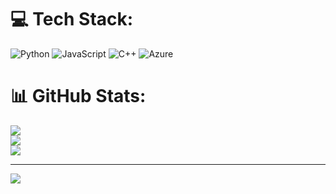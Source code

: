 
# 💻 Tech Stack:
![Python](https://img.shields.io/badge/python-3670A0?style=for-the-badge&logo=python&logoColor=ffdd54) ![JavaScript](https://img.shields.io/badge/javascript-%23323330.svg?style=for-the-badge&logo=javascript&logoColor=%23F7DF1E) ![C++](https://img.shields.io/badge/c++-%2300599C.svg?style=for-the-badge&logo=c%2B%2B&logoColor=white) ![Azure](https://img.shields.io/badge/azure-%230072C6.svg?style=for-the-badge&logo=microsoftazure&logoColor=white)
# 📊 GitHub Stats:
![](https://github-readme-stats.vercel.app/api?username=MateuszSlawirski&theme=dark&hide_border=false&include_all_commits=true&count_private=true)<br/>
![](https://github-readme-streak-stats.herokuapp.com/?user=MateuszSlawirski&theme=dark&hide_border=false)<br/>
![](https://github-readme-stats.vercel.app/api/top-langs/?username=MateuszSlawirski&theme=dark&hide_border=false&include_all_commits=true&count_private=true&layout=compact)

---
[![](https://visitcount.itsvg.in/api?id=MateuszSlawirski&icon=3&color=9)](https://visitcount.itsvg.in)

<!-- Proudly created with GPRM ( https://gprm.itsvg.in ) -->
